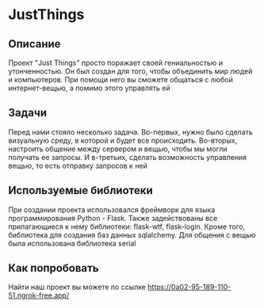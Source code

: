 # JustThings

## Описание

Проект "Just Things" просто поражает своей гениальностью и утонченностью. Он был создан для того, чтобы объединить мир людей и компьютеров. При помощи него вы сможете общаться с любой интернет-вещью, а помимо этого управлять ей

## Задачи

Перед нами стояло несколько задача. Во-первых, нужно было сделать визуальную среду, в которой и будет все происходить. Во-вторых, настроить общение между сервером и вещью, чтобы мы могли получать ее запросы. И в-третьих, сделать возможность управления вещью, то есть отправку запросов к ней

## Используемые библиотеки

При создании проекта использовался фреймворк для языка программирования Python - Flask. Также задействованы все прилагающиеся к нему библиотеки: flask-wtf, flask-login. Кроме того, библиотека для создания баз данных sqlalchemy. Для общения с вещью была использована библиотека serial

## Как попробовать

Найти наш проект вы можете по ссылке https://0a02-95-189-110-51.ngrok-free.app/
